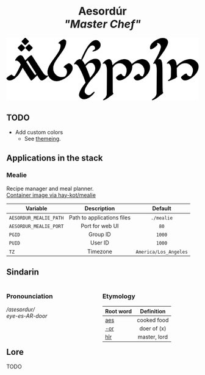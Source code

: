 <div align="center">

# Aesordúr <br>_"Master Chef"_

<img src="../resources/images/aesordur.svg" alt="Aesordúr written in Tengwar" style="max-width:100%;">

</div>

## TODO

- Add custom colors
  - See [themeing](https://nightly.mealie.io/documentation/getting-started/installation/backend-config/#themeing).

## Applications in the stack

### Mealie

Recipe manager and meal planner.  
[Container image via hay-kot/mealie](https://github.com/hay-kot/mealie)

| Variable               |        Description         |        Default        |
| ---------------------- | :------------------------: | :-------------------: |
| `AESORDUR_MEALIE_PATH` | Path to applications files |      `./mealie`       |
| `AESORDUR_MEALIE_PORT` |      Port for web UI       |         `80`          |
| `PGID`                 |          Group ID          |        `1000`         |
| `PUID`                 |          User ID           |        `1000`         |
| `TZ`                   |          Timezone          | `America/Los_Angeles` |

## Sindarin

<div style="width:49%; margin-right:1%; float:left;">

### Pronounciation

_/aɪesɒrdur/_  
_eye-es-AR-door_

</div>

<div style="width:49%; margin-right:1%; float:left;">

### Etymology

| Root word                                |  Definition  |
| ---------------------------------------- | :----------: |
| [aes](https://www.elfdict.com/wt/129803) | cooked food  |
| [-or](https://www.elfdict.com/wt/518972) | doer of (x)  |
| [hîr](https://www.elfdict.com/wt/13665)  | master, lord |

</div>

## Lore

TODO

